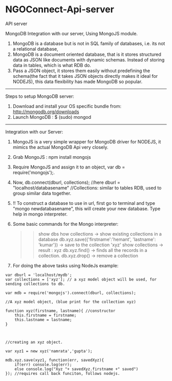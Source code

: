 NGOConnect-Api-server
=====================

API server

MongoDB Integration with our server, Using MongoJS module.

1. MongoDB is a database but is not in SQL family of databases, i.e. its not a relational database,
2. MongoDB is a document oriented database, that is it stores structured data as JSON like documents with dynamic schemas. Instead of storing data in tables, which is 		what RDB do.
3. Pass a JSON object, it stores them easily without predefining the schema(the fact that it takes JSON objects directly makes it ideal for NODEJS), this data 			 flexibility has made MongoDB so popular.


-----------------------------------------------------------------------------------------------------------------------------------------------

Steps to setup MongoDB server:

1. Download and install your OS specific bundle from: http://mongodb.org/downloads
2. Launch MongoDB : $ (sudo) mongod



------------------------------------------------------------------------------------------------------------------------------------------------

Integration with our Server:

1. MongoJS is a very simple wrapper for MongoDB driver for NODEJS, it mimics the actual MongoDB Api very closely.
2. Grab MongoJS : npm install mongojs
3. Require MongoJS and assign it to an object, var db = require('mongojs');.
4. Now, db.connect(dburl, collections); //here dburl = "localhost/databasename" //Collections: similar to tables RDB, used to group similar data together.


5. !! To construct a database to use in url, first go to terminal and type "mongo newdatabasename", this will create your new database. Type help in mongo interpreter.
6. Some basic commands for the Mongo interpreter: 
	>  >show dbs
	> >how collections  -> show existing collections in a database
	> >db.xyz.save({'firstname':'hemant', 'lastname': 'kumar'}) -> save to the collection 'xyz'
	> >show collections  -> result : xyz
	> >db.xyz.find()     -> finds all the records in a collection.
	> >db.xyz.drop()     -> remove a collection

7. For doing the above tasks using NodeJs example: 

```
var dburl = 'localhost/mydb';
var collections = ['xyz']; // a xyz model object will be used, for sending collections to db.

var mdb = require('mongojs').connect(dburl, collections);

//A xyz model object, (blue print for the collection xyz)

function xyz(firstname, lastname){ //constructor
	this.firstname = firstname;
	this.lastname = lastname;
}



//creating an xyz object.

var xyz1 = new xyz('namrata','gupta');

mdb.xyz.save(xyz1, function(err, savedXyz){
	if(err) console.log(err);
	else console.log("Xyz "+ savedXyz.firstname +" saved")
}); //requires call back funciton, follows nodejs.
```	